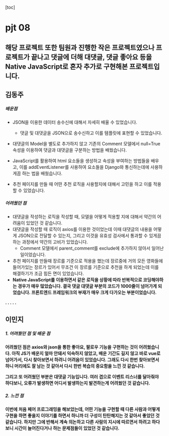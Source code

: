 [toc]

# pjt 08
## 해당 프로젝트 또한 팀원과 진행한 작은 프로젝트였으나 프로젝트가 끝나고 댓글에 더해 대댓글, 댓글 좋아요 등을 Native JavaScript로 혼자 추가로 구현해본 프로젝트입니다.


##  김동주

##### 배운점
- JSON을 이용한 데이터 송수신에 대해서 자세히 배울 수 있었습니다.
  - 댓글 및 대댓글을 JSON으로 송수신하고 이를 템플릿에 표현할 수 있었습니다.

- 대댓글의 Model을 별도로 추가하지 않고 기존의 Comment 모델에서 null=True 속성을 이용하여 댓글과 대댓글을 구분하는 방법을 배웠습니다.

- JavaScript를 활용하여 html 요소들을 생성하고 속성을 부여하는 방법들을 배우고, 이를 addEventListener를 사용하여 요소들을 Django와 통신하는데에 사용하게끔 하는 법을 배웠습니다.

- 추천 페이지를 만들 때 어떤 추천 로직을 사용할지에 대해서 고민을 하고 이를 적용할 수 있었습니다.


##### 어려웠던 점
- 대댓글을 작성하는 로직을 작성할 때, 모델을 어떻게 적용할 지에 대해서 약간의 어려움이 있었던 것 같습니다.
- 대댓글을 작성할 때 로직이 axios를 이용한 것이었는데 이때 대댓글의 내용을 어떻게 JSON으로 전달할 수 있는지, 그리고 이것을 유효성 검사에서 통과할 수 있게끔 하는 과정에서 약간의 고비가 있었습니다.
  - Comment 모델에서 parent_comment를 exclude에 추가하지 않아서 일어난 일이었습니다.
- 추천 페이지를 만들때 장르를 기준으로 적용을 했는데 장르중에 거의 모든 영화들에 들어가있는 장르가 있어서 무조건 이 장르를 기준으로 추천을 하게 되었는데 이를 해결하기가 조금 힘든 면이 있었습니다.
- <b>Native JavaScript를 이용하면서 같은 로직을 상황에 따라 반복적으로 코딩해야하는 경우가 매우 많았습니다. 결국 댓글 대댓글 부분의 코드가 1000줄이 넘어가게 되었습니다. 프론트엔드 프레임워크의 부재가 매우 크게 다가오는 부분이었습니다.<b/>



.
.
.
.
.

## 이민지

##### 1. 어려웠던 점 및 배운 점    

어려웠던 점은 axios와 json을 통한 좋아요, 팔로우 기능을 구현하는 것이 어려웠습니다. 아직 JS가 배운지 얼마 안돼서 익숙하지 않았고, 배운 기간도 길지 않고 바로 vue로 넘어가서, 다시 찾아보면서 하려니 어려움이 있었습니다. 그래도 다시 한번 찾아보면서 하니 머리에도 잘 남는 것 같아서 다시 한번 복습의 중요함을 느낀 것 같습니다.

그리고 또 어려웠던 부분은 대댓글 기능입니다. 여러 겹으로 이벤트 리스너를 달아줘야 하다보니, 오류가 발생하면 어디서 발생하는지 발견하는게 어려웠던 것 같습니다.     

##### 2. 느낀 점

이번에 처음 페어 프로그래밍을 해보았는데, 어떤 기능을 구현할 때 다른 사람과 어떻게 구현을 하면 좋을지 이야기를 하면서 하니까 더 구성이 탄탄해지는 것 같아서 좋았던 것 같습니다. 하지만 그에 반해서 계속 의논하고 다른 사람의 지시에 따르면서 하려고 하다보니 시간이 늘어진다거나 하는 문제점들이 있었던 것 같습니다.
